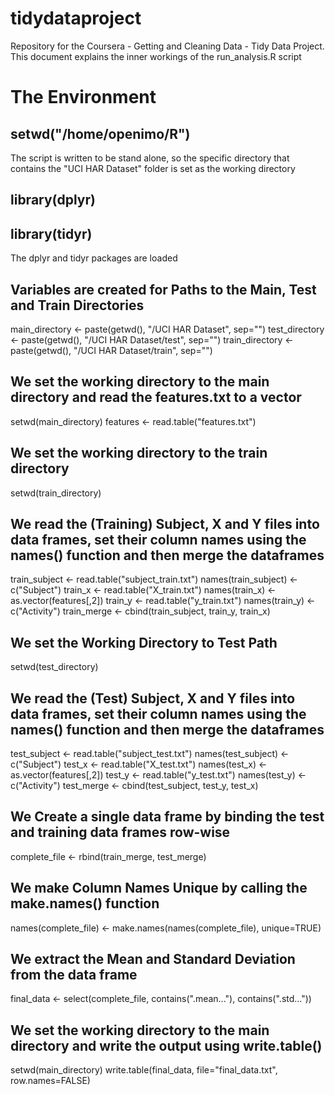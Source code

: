 # tidydataproject
Repository for the Coursera - Getting and Cleaning Data - Tidy Data Project. This document explains the inner workings of the run_analysis.R script

# The Environment
## setwd("/home/openimo/R")
The script is written to be stand alone, so the specific directory that contains the "UCI HAR Dataset" folder is set as the working directory

## library(dplyr)
## library(tidyr)
The dplyr and tidyr packages are loaded

## Variables are created for Paths to the Main, Test and Train Directories
main_directory <- paste(getwd(), "/UCI HAR Dataset", sep="")
test_directory <- paste(getwd(), "/UCI HAR Dataset/test", sep="")
train_directory <- paste(getwd(), "/UCI HAR Dataset/train", sep="")

## We set the working directory to the main directory and read the features.txt to a vector
setwd(main_directory)
features <- read.table("features.txt")

## We set the working directory to the train directory
setwd(train_directory)

## We read the (Training) Subject, X and Y files into data frames, set their column names using the names() function and then merge the dataframes
train_subject <- read.table("subject_train.txt")
names(train_subject) <- c("Subject")
train_x <- read.table("X_train.txt")
names(train_x) <- as.vector(features[,2])
train_y <- read.table("y_train.txt")
names(train_y) <- c("Activity")
train_merge <- cbind(train_subject, train_y, train_x)

## We set the Working Directory to Test Path
setwd(test_directory)
  
## We read the (Test) Subject, X and Y files into data frames, set their column names using the names() function and then merge the dataframes
test_subject <- read.table("subject_test.txt")
names(test_subject) <- c("Subject")
test_x <- read.table("X_test.txt")
names(test_x) <- as.vector(features[,2])
test_y <- read.table("y_test.txt")
names(test_y) <- c("Activity")
test_merge <- cbind(test_subject, test_y, test_x)

## We Create a single data frame by binding the test and training data frames row-wise
complete_file <- rbind(train_merge, test_merge)

## We make Column Names Unique by calling the make.names() function
names(complete_file) <- make.names(names(complete_file), unique=TRUE)

## We extract the Mean and Standard Deviation from the data frame
final_data <- select(complete_file, contains(".mean..."), contains(".std..."))

## We set the working directory to the main directory and write the output using write.table()
setwd(main_directory)
write.table(final_data, file="final_data.txt", row.names=FALSE)

